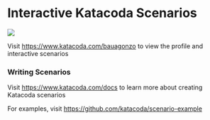 # Interactive Katacoda Scenarios

[![](http://shields.katacoda.com/katacoda/bauagonzo/count.svg)](https://www.katacoda.com/bauagonzo "Get your profile on Katacoda.com")

Visit https://www.katacoda.com/bauagonzo to view the profile and interactive scenarios

### Writing Scenarios
Visit https://www.katacoda.com/docs to learn more about creating Katacoda scenarios

For examples, visit https://github.com/katacoda/scenario-example
